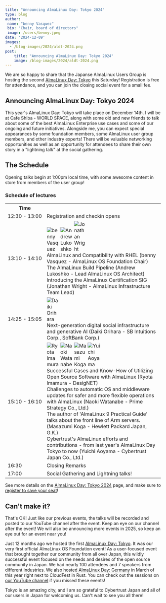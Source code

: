 ```yaml
---
title: "Announcing AlmaLinux Day: Tokyo 2024"
type: blog
author: 
 name: "benny Vasquez"
 bio: "Chair, board of directors"
 image: /users/benny.jpeg
date: '2024-12-09'
images:
  - /blog-images/2024/aldt-2024.png
post:
    title: "Announcing AlmaLinux Day: Tokyo 2024"
    image: /blog-images/2024/aldt-2024.png
---
```


We are so happy to share that the Japanse AlmaLinux Users Group is hosting the second [AlmaLinux Day: Tokyo](https://almalinux.org/aldt-2024/) this Saturday! Registration is free for attendance, and you can join the closing social event for a small fee.

## Announcing AlmaLinux Day: Tokyo 2024

This year's AlmaLinux Day: Tokyo will take place on December 14th. I will be at Cafe Shiba - WORLD SPACE, along with some old and new friends to talk about some of the best AlmaLinux Enterprise use cases and some of our ongoing and future initiatives. Alongside me, you can expect special appearances by some foundation members, some AlmaLinux user group members, and other industry experts! There will be valuable networking opportunities as well as an opportunity for attendees to share their own story in a "lightning talk" at the social gathering.

## The Schedule

Opening talks begin at 1:00pm local time, with some awesome content in store from members of the user group!

### Schedule of lectures
<table style="margin: auto;">
  <tbody>
    <tr>
      <th class="aldt_time">Time</th>
      <th colspan="3" style="width:90%; text-align:center;"></th>
    </tr>
    <tr>
      <td nowrap class="aldt_time">12:30 - 13:00</td>
      <td colspan="3">Registration and checkin opens</td>
    </tr>
    <tr>
      <td nowrap class="aldt_time">13:10 - 14:10</td>
      <td colspan="3" style="width:100%;">
		 <img class="img-fluid rounded-circle mb-3" src="/board/benny.jpg" alt="benny Vasquez" style="max-width: 40px;"> <img class="img-fluid rounded-circle mb-3" src="/users/alukoshko.jpg" alt="Andrew Lukoshko" style="max-width: 40px;"> <img class="img-fluid rounded-circle mb-3" src="/users/jonathan.jpg" alt="Jonathan Wright" style="max-width: 40px;"> <br />
		 AlmaLinux and Compatibility with RHEL (benny Vasquez - AlmaLinux OS Foundation Chair) <br />
	 	 The AlmaLinux Build Pipeline (Andrew Lukoshko - Lead AlmaLinux OS Architect) <br />
		 Introducing the AlmaLinux Certification SIG (Jonathan Wright - AlmaLinux Infrastructure Team Lead)
	  </td>
    </tr>
    <tr>
      <td nowrap class="aldt_time">14:25 - 15:05</td>
      <td colspan="3" style="width:100%;">
			 <img class="img-fluid rounded-circle mb-3" src="/2024speakers/DaikiOrihara.jpeg" alt="Daiki Orihara" style="max-width: 40px;"> <br />
		Next-generation digital social infrastructure and generative AI (Daiki Orihara - SB Intuitions Corp., SoftBank Corp.)
	  </td>
    </tr>
    <tr>
      <td nowrap class="aldt_time">15:10 - 16:10</td>
      <td colspan="3" style="width:100%;">
			 <img class="img-fluid rounded-circle mb-3" src="/2024speakers/Ryota_Imamura.jpeg" alt="Ryota Imamura" style="max-width: 40px;"> <img class="img-fluid rounded-circle mb-3" src="/2024speakers/Naoki_Watanabe.png" alt="Naoki Watanabe" style="max-width: 40px;"> <img class="img-fluid rounded-circle mb-3" src="/2024speakers/Masazumi_Koga.png" alt="Masazumi Koga" style="max-width: 40px;"> <img class="img-fluid rounded-circle mb-3" src="/2024speakers/yuichi_aoyama.jpg" alt="Yuichi Aoyama" style="max-width: 40px;"><br />
		Successful Cases and Know-How of Utilizing Open Source Software with AlmaLinux (Ryota Imamura - DesigNET)  <br />
		Challenges to automatic OS and middleware updates for safer and more flexible operations with AlmaLinux (Naoki Watanabe - Prime Strategy Co., Ltd.) <br />
		The author of 'AlmaLinux 9 Practical Guide' talks about the front line of Arm servers. (Masazumi Koga - Hewlett Packard Japan, G.K.) <br />
		Cybertrust's AlmaLinux efforts and contributions - from last year's AlmaLinux Day Tokyo to now (Yuichi Aoyama - Cybertrust Japan Co., Ltd.)
	  </td>
    </tr>
    <tr>
      <td nowrap class="aldt_time">16:30</td>
      <td colspan="3" style="width:100%;">
		Closing Remarks 
	  </td>
    </tr>
    <tr>
      <td nowrap class="aldt_time">17:00</td>
      <td colspan="3" style="width:100%;">
		Social Gathering and Lightning talks! 
	  </td>
    </tr>
  </tbody>
</table>

See more details on the [AlmaLinux Day: Tokyo 2024](https://almalinux.org/aldt-2024/) page, and make sure to [register to save your seat](https://almalinux.connpass.com/event/330357/)!

## Can't make it?

That's OK! Just like our previous events, the talks will be recorded and posted to our YouTube channel after the event. Keep an eye on our channel after the event! We will also be announcing more events in 2025, so keep an eye out for an event near you!

Just 12 months ago we hosted the first [AlmaLinux Day: Tokyo](https://almalinux.org/aldt-2023/). It was our very first official AlmaLinux OS Foundation event! As a user-focused event that brought together our community from all over Japan, this wildly successful event focused on the needs and desires of the open source community in Japan. We had nearly 100 attendees and 7 speakers from different industries. We also hosted [AlmaLinux Day: Germany](https://almalinux.org/almalinux-day-germany-2024/) in March of this year right next to CloudFest in Rust. You can check out the sessions on [our YouTube channel](https://www.youtube.com/@almalinux6891/playlists) if you missed these events!

Tokyo is an amazing city, and I am so grateful to Cybertrust Japan and all of our users in Japan for welcoming us. Can't wait to see you all there!
